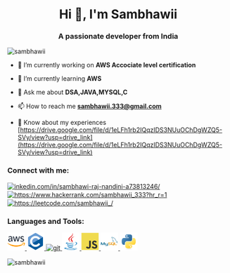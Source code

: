 <h1 align="center">Hi 👋, I'm Sambhawii</h1>
<h3 align="center">A passionate developer from India</h3>

<p align="left"> <img src="https://komarev.com/ghpvc/?username=sambhawii&label=Profile%20views&color=0e75b6&style=flat" alt="sambhawii" /> </p>

- 🔭 I’m currently working on **AWS Accociate level certification**

- 🌱 I’m currently learning **AWS**

- 💬 Ask me about **DSA,JAVA,MYSQL,C**

- 📫 How to reach me **sambhawii.333@gmail.com**

- 📄 Know about my experiences [https://drive.google.com/file/d/1eLFh1rb2IQqzIDS3NUuOChDgWZQ5-SVy/view?usp=drive_link](https://drive.google.com/file/d/1eLFh1rb2IQqzIDS3NUuOChDgWZQ5-SVy/view?usp=drive_link)

<h3 align="left">Connect with me:</h3>
<p align="left">
<a href="https://linkedin.com/in/inkedin.com/in/sambhawi-raj-nandini-a73813246/" target="blank"><img align="center" src="https://raw.githubusercontent.com/rahuldkjain/github-profile-readme-generator/master/src/images/icons/Social/linked-in-alt.svg" alt="inkedin.com/in/sambhawi-raj-nandini-a73813246/" height="30" width="40" /></a>
<a href="https://www.hackerrank.com/https://www.hackerrank.com/sambhawii_333?hr_r=1" target="blank"><img align="center" src="https://raw.githubusercontent.com/rahuldkjain/github-profile-readme-generator/master/src/images/icons/Social/hackerrank.svg" alt="https://www.hackerrank.com/sambhawii_333?hr_r=1" height="30" width="40" /></a>
<a href="https://www.leetcode.com/https://leetcode.com/sambhawii_/" target="blank"><img align="center" src="https://raw.githubusercontent.com/rahuldkjain/github-profile-readme-generator/master/src/images/icons/Social/leet-code.svg" alt="https://leetcode.com/sambhawii_/" height="30" width="40" /></a>
</p>

<h3 align="left">Languages and Tools:</h3>
<p align="left"> <a href="https://aws.amazon.com" target="_blank" rel="noreferrer"> <img src="https://raw.githubusercontent.com/devicons/devicon/master/icons/amazonwebservices/amazonwebservices-original-wordmark.svg" alt="aws" width="40" height="40"/> </a> <a href="https://www.cprogramming.com/" target="_blank" rel="noreferrer"> <img src="https://raw.githubusercontent.com/devicons/devicon/master/icons/c/c-original.svg" alt="c" width="40" height="40"/> </a> <a href="https://git-scm.com/" target="_blank" rel="noreferrer"> <img src="https://www.vectorlogo.zone/logos/git-scm/git-scm-icon.svg" alt="git" width="40" height="40"/> </a> <a href="https://www.java.com" target="_blank" rel="noreferrer"> <img src="https://raw.githubusercontent.com/devicons/devicon/master/icons/java/java-original.svg" alt="java" width="40" height="40"/> </a> <a href="https://developer.mozilla.org/en-US/docs/Web/JavaScript" target="_blank" rel="noreferrer"> <img src="https://raw.githubusercontent.com/devicons/devicon/master/icons/javascript/javascript-original.svg" alt="javascript" width="40" height="40"/> </a> <a href="https://www.mysql.com/" target="_blank" rel="noreferrer"> <img src="https://raw.githubusercontent.com/devicons/devicon/master/icons/mysql/mysql-original-wordmark.svg" alt="mysql" width="40" height="40"/> </a> <a href="https://www.python.org" target="_blank" rel="noreferrer"> <img src="https://raw.githubusercontent.com/devicons/devicon/master/icons/python/python-original.svg" alt="python" width="40" height="40"/> </a> </p>

<p><img align="center" src="https://github-readme-stats.vercel.app/api/top-langs?username=sambhawii&show_icons=true&locale=en&layout=compact" alt="sambhawii" /></p>

